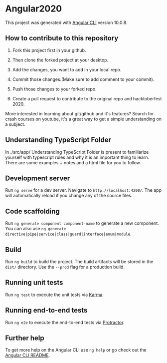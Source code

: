 # Angular2020

This project was generated with [Angular CLI](https://github.com/angular/angular-cli) version 10.0.8.

## How to contribute to this repository

1. Fork this project first in your github.

2. Then clone the forked project at your desktop.

3. Add the changes, you want to add in your local repo.

4. Commit those changes.(Make sure to add comment to your commit).

5. Push those changes to your forked repo.

6. Create a pull request to contribute to the original repo and hacktoberfest 2020.

More interested in learning about git/github and it's features?
Search for crash courses on youtube, it's a great way to get a simple understanding on a subject.

## Understanding TypeScript Folder

In ./src/app/ Understanding TypeScript Folder is present to familiarize yourself with typescript rules and why it is an important thing to learn. There are some examples + notes and a html file for you to follow.

## Development server

Run `ng serve` for a dev server. Navigate to `http://localhost:4200/`. The app will automatically reload if you change any of the source files.

## Code scaffolding

Run `ng generate component component-name` to generate a new component. You can also use `ng generate directive|pipe|service|class|guard|interface|enum|module`.

## Build

Run `ng build` to build the project. The build artifacts will be stored in the `dist/` directory. Use the `--prod` flag for a production build.

## Running unit tests

Run `ng test` to execute the unit tests via [Karma](https://karma-runner.github.io).

## Running end-to-end tests

Run `ng e2e` to execute the end-to-end tests via [Protractor](http://www.protractortest.org/).

## Further help

To get more help on the Angular CLI use `ng help` or go check out the [Angular CLI README](https://github.com/angular/angular-cli/blob/master/README.md).
